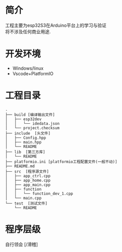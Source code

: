 

# 简介
工程主要为esp32S3在Arduino平台上的学习与验证<br>
将不涉及任何商业用途.

# 开发环境
- Windows/linux
- Vscode+PlatformIO

# 工程目录
```
.
├── build [编译输出文件]
│   ├── esp32dev
│   │   └── idedata.json
│   └── project.checksum
├── include  [头文件]
│   ├── Config.hpp
│   ├── main.hpp
│   └── README
├── lib  [第三方库]
│   └── README
├── platformio.ini [platformio工程配置文件(一般不动)]
├── README.md
├── src  [程序源文件]
│   ├── app_ctrl.cpp
│   ├── app_home.cpp
│   ├── app_main.cpp
│   ├── function
│   │   └── function_dev_1.cpp
│   └── main.cpp
└── test  [测试文件]
    └── README
```


# 程序层级
自行领会 [/滑稽]



